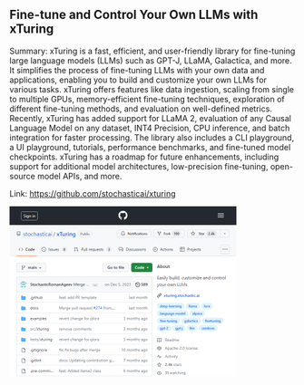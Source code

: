 ## Fine-tune and Control Your Own LLMs with xTuring
Summary: xTuring is a fast, efficient, and user-friendly library for fine-tuning large language models (LLMs) such as GPT-J, LLaMA, Galactica, and more. It simplifies the process of fine-tuning LLMs with your own data and applications, enabling you to build and customize your own LLMs for various tasks. xTuring offers features like data ingestion, scaling from single to multiple GPUs, memory-efficient fine-tuning techniques, exploration of different fine-tuning methods, and evaluation on well-defined metrics. Recently, xTuring has added support for LLaMA 2, evaluation of any Causal Language Model on any dataset, INT4 Precision, CPU inference, and batch integration for faster processing. The library also includes a CLI playground, a UI playground, tutorials, performance benchmarks, and fine-tuned model checkpoints. xTuring has a roadmap for future enhancements, including support for additional model architectures, low-precision fine-tuning, open-source model APIs, and more.

Link: https://github.com/stochasticai/xturing

<img src="/img/80463315-503c-44ae-9bbc-bd494c44d915.png" width="400" />
<br/><br/>
